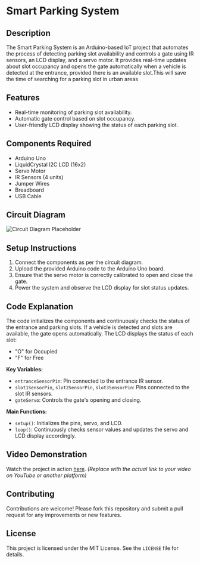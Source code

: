 # Smart Parking System

## Description
The Smart Parking System is an Arduino-based IoT project
that automates the process of detecting parking slot availability 
and controls a gate using IR sensors, an LCD display, and a servo motor.
It provides real-time updates about slot occupancy and opens the gate 
automatically when a vehicle is detected at the entrance,
provided there is an available slot.This will save the time of searching for a parking
slot in urban areas

## Features
- Real-time monitoring of parking slot availability.
- Automatic gate control based on slot occupancy.
- User-friendly LCD display showing the status of each parking slot.

## Components Required
- Arduino Uno
- LiquidCrystal I2C LCD (16x2)
- Servo Motor
- IR Sensors (4 units)
- Jumper Wires
- Breadboard
- USB Cable

## Circuit Diagram
![Circuit Diagram Placeholder](#)

## Setup Instructions
1. Connect the components as per the circuit diagram.
2. Upload the provided Arduino code to the Arduino Uno board.
3. Ensure that the servo motor is correctly calibrated to open and close the gate.
4. Power the system and observe the LCD display for slot status updates.

## Code Explanation
The code initializes the components and continuously checks the status of the entrance and parking slots. If a vehicle is detected and slots are available, the gate opens automatically. The LCD displays the status of each slot: 
- "O" for Occupied 
- "F" for Free

**Key Variables:**
- `entranceSensorPin`: Pin connected to the entrance IR sensor.
- `slot1SensorPin`, `slot2SensorPin`, `slot3SensorPin`: Pins connected to the slot IR sensors.
- `gateServo`: Controls the gate's opening and closing.

**Main Functions:**
- `setup()`: Initializes the pins, servo, and LCD.
- `loop()`: Continuously checks sensor values and updates the servo and LCD display accordingly.

## Video Demonstration
Watch the project in action [here](). *(Replace with the actual link to your video on YouTube or another platform)*

## Contributing
Contributions are welcome! Please fork this repository and submit a pull request for any improvements or new features.

## License
This project is licensed under the MIT License. See the `LICENSE` file for details.
